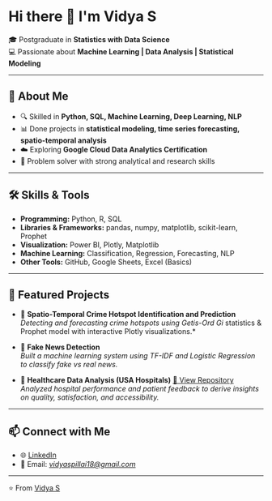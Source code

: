 # Hi there 👋 I'm Vidya S

🎓 Postgraduate in **Statistics with Data Science**  
💻 Passionate about **Machine Learning | Data Analysis | Statistical Modeling**  

---

## 🚀 About Me  
- 🔍 Skilled in **Python, SQL, Machine Learning, Deep Learning, NLP**  
- 📊 Done projects in **statistical modeling, time series forecasting, spatio-temporal analysis**  
- ☁️ Exploring **Google Cloud Data Analytics Certification**  
- 🎯 Problem solver with strong analytical and research skills  

---

## 🛠️ Skills & Tools  
- **Programming:** Python, R, SQL  
- **Libraries & Frameworks:** pandas, numpy, matplotlib, scikit-learn, Prophet  
- **Visualization:** Power BI, Plotly, Matplotlib  
- **Machine Learning:** Classification, Regression, Forecasting, NLP  
- **Other Tools:** GitHub, Google Sheets, Excel (Basics)  

---

## 📂 Featured Projects  
- 🔴 **Spatio-Temporal Crime Hotspot Identification and Prediction**  
  *Detecting and forecasting crime hotspots using Getis-Ord Gi* statistics & Prophet model with interactive Plotly visualizations.*  

- 📰 **Fake News Detection**  
  *Built a machine learning system using TF-IDF and Logistic Regression to classify fake vs real news.*  

- 🏥 **Healthcare Data Analysis (USA Hospitals)**  [🔗 View Repository](https://github.com/your-username/HealthData-IQ)
  *Analyzed hospital performance and patient feedback to derive insights on quality, satisfaction, and accessibility.*  

---

## 📫 Connect with Me  
- 🌐 [LinkedIn](www.linkedin.com/in/vidya-s-pillai)  
- 📧 Email: *vidyaspillai18@gmail.com*  

---

⭐️ From [Vidya S]((https://github.com/vidyaspillai))


